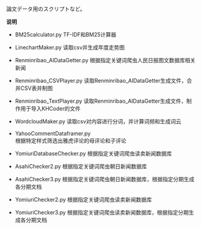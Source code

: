 論文データ用のスクリプトなど。

<b>说明</b>
* BM25calculator.py 
TF-IDF和BM25计算器

* LinechartMaker.py 
读取csv并生成年度走势图

* Renminribao_AIDataGetter.py
根据指定关键词爬虫人民日报图文数据库相关新闻

* Renminribao_CSVPlayer.py
读取Renminribao_AIDataGetter生成文件，合并CSV表并制图

* Renminribao_TextPlayer.py
读取Renminribao_AIDataGetter生成文件，制作用于导入KHCoder的文件

* WordcloudMaker.py 
读取csv对内容进行分词，并计算词频和生成词云

* YahooCommentDataframer.py	 
根据特定样式筛选出雅虎评论的母评论和子评论

* YomiuriDatabaseChecker.py
根据指定关键词爬虫读卖新闻数据库

* AsahiChecker2.py
根据指定关键词爬虫朝日新闻数据库

* AsahiChecker3.py
根据指定关键词爬虫朝日新闻数据库，根据指定分期生成各分期文档

* YomiuriChecker2.py
根据指定关键词爬虫读卖新闻数据库

* YomiuriChecker3.py
根据指定关键词爬虫读卖新闻数据库，根据指定分期生成各分期文档

